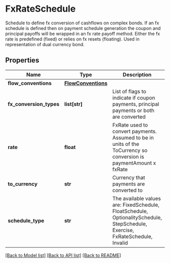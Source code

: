 # FxRateSchedule

Schedule to define fx conversion of cashflows on complex bonds. If an fx schedule is defined then  on payment schedule generation the coupon and principal payoffs will be wrapped in an fx rate payoff method.  Either the fx rate is predefined (fixed) or relies on fx resets (floating).  Used in representation of dual currency bond.

## Properties
Name | Type | Description | Notes
------------ | ------------- | ------------- | -------------
**flow_conventions** | [**FlowConventions**](FlowConventions.md) |  | [optional] 
**fx_conversion_types** | **list[str]** | List of flags to indicate if coupon payments, principal payments or both are converted | [optional] 
**rate** | **float** | FxRate used to convert payments. Assumed to be in units of the ToCurrency so conversion is paymentAmount x fxRate | [optional] 
**to_currency** | **str** | Currency that payments are converted to | [optional] 
**schedule_type** | **str** | The available values are: FixedSchedule, FloatSchedule, OptionalitySchedule, StepSchedule, Exercise, FxRateSchedule, Invalid | 

[[Back to Model list]](../README.md#documentation-for-models) [[Back to API list]](../README.md#documentation-for-api-endpoints) [[Back to README]](../README.md)


